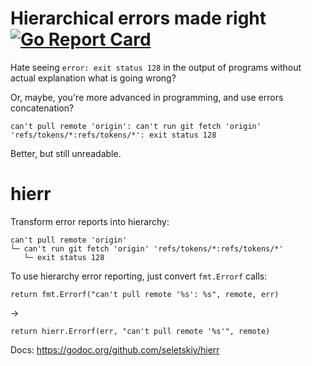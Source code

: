 # Hierarchical errors made right [![Go Report Card](https://goreportcard.com/badge/github.com/seletskiy/hierr)](https://goreportcard.com/report/github.com/seletskiy/hierr)

Hate seeing `error: exit status 128` in the output of programs without actual
explanation what is going wrong?

Or, maybe, you're more advanced in programming, and use errors concatenation?

```
can't pull remote 'origin': can't run git fetch 'origin' 'refs/tokens/*:refs/tokens/*': exit status 128
```

Better, but still unreadable.

# hierr

Transform error reports into hierarchy:

```
can't pull remote 'origin'
└─ can't run git fetch 'origin' 'refs/tokens/*:refs/tokens/*'
   └─ exit status 128
```

To use hierarchy error reporting, just convert `fmt.Errorf` calls:

```
return fmt.Errorf("can't pull remote '%s': %s", remote, err)
```

→

```
return hierr.Errorf(err, "can't pull remote '%s'", remote)
```

Docs: https://godoc.org/github.com/seletskiy/hierr
